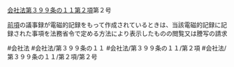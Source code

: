 [会社法第３９９条の１１第２項](会社法＿＿＿＿第３９９条の１１第２項)第２号

[前項](会社法＿＿＿＿第３９９条の１１第１項)の議事録が電磁的記録をもって作成されているときは、当該電磁的記録に記録された事項を法務省令で定める方法により表示したものの閲覧又は謄写の請求


#会社法
#会社法/第３９９条の１１
#会社法/第３９９条の１１/第２項
#会社法/第３９９条の１１/第２項/第２号
